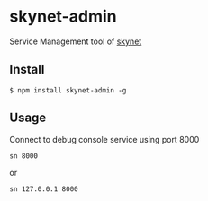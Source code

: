 # skynet-admin
Service Management tool of [skynet](https://github.com/cloudwu/skynet)

## Install
```console
$ npm install skynet-admin -g
```
## Usage
Connect to debug console service using port 8000
```console
sn 8000
```
or
```
sn 127.0.0.1 8000
```

